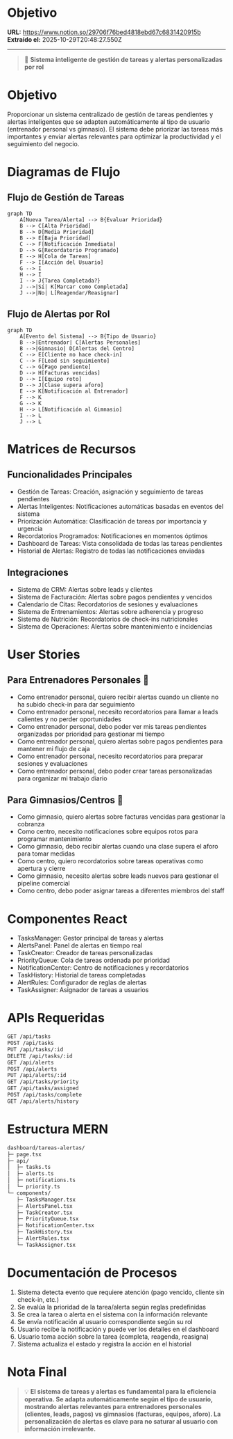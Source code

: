 # Objetivo

**URL:** https://www.notion.so/29706f76bed4818ebd67c6831420915b
**Extraído el:** 2025-10-29T20:48:27.550Z

---

> 🔔 **Sistema inteligente de gestión de tareas y alertas personalizadas por rol**

# Objetivo

Proporcionar un sistema centralizado de gestión de tareas pendientes y alertas inteligentes que se adapten automáticamente al tipo de usuario (entrenador personal vs gimnasio). El sistema debe priorizar las tareas más importantes y enviar alertas relevantes para optimizar la productividad y el seguimiento del negocio.

# Diagramas de Flujo

## Flujo de Gestión de Tareas

```mermaid
graph TD
    A[Nueva Tarea/Alerta] --> B{Evaluar Prioridad}
    B --> C[Alta Prioridad]
    B --> D[Media Prioridad]
    B --> E[Baja Prioridad]
    C --> F[Notificación Inmediata]
    D --> G[Recordatorio Programado]
    E --> H[Cola de Tareas]
    F --> I[Acción del Usuario]
    G --> I
    H --> I
    I --> J{Tarea Completada?}
    J -->|Sí| K[Marcar como Completada]
    J -->|No| L[Reagendar/Reasignar]
```

## Flujo de Alertas por Rol

```mermaid
graph TD
    A[Evento del Sistema] --> B{Tipo de Usuario}
    B -->|Entrenador| C[Alertas Personales]
    B -->|Gimnasio| D[Alertas del Centro]
    C --> E[Cliente no hace check-in]
    C --> F[Lead sin seguimiento]
    C --> G[Pago pendiente]
    D --> H[Facturas vencidas]
    D --> I[Equipo roto]
    D --> J[Clase supera aforo]
    E --> K[Notificación al Entrenador]
    F --> K
    G --> K
    H --> L[Notificación al Gimnasio]
    I --> L
    J --> L
```

# Matrices de Recursos

## Funcionalidades Principales

- Gestión de Tareas: Creación, asignación y seguimiento de tareas pendientes
- Alertas Inteligentes: Notificaciones automáticas basadas en eventos del sistema
- Priorización Automática: Clasificación de tareas por importancia y urgencia
- Recordatorios Programados: Notificaciones en momentos óptimos
- Dashboard de Tareas: Vista consolidada de todas las tareas pendientes
- Historial de Alertas: Registro de todas las notificaciones enviadas
## Integraciones

- Sistema de CRM: Alertas sobre leads y clientes
- Sistema de Facturación: Alertas sobre pagos pendientes y vencidos
- Calendario de Citas: Recordatorios de sesiones y evaluaciones
- Sistema de Entrenamientos: Alertas sobre adherencia y progreso
- Sistema de Nutrición: Recordatorios de check-ins nutricionales
- Sistema de Operaciones: Alertas sobre mantenimiento e incidencias
# User Stories

## Para Entrenadores Personales 🧍

- Como entrenador personal, quiero recibir alertas cuando un cliente no ha subido check-in para dar seguimiento
- Como entrenador personal, necesito recordatorios para llamar a leads calientes y no perder oportunidades
- Como entrenador personal, debo poder ver mis tareas pendientes organizadas por prioridad para gestionar mi tiempo
- Como entrenador personal, quiero alertas sobre pagos pendientes para mantener mi flujo de caja
- Como entrenador personal, necesito recordatorios para preparar sesiones y evaluaciones
- Como entrenador personal, debo poder crear tareas personalizadas para organizar mi trabajo diario
## Para Gimnasios/Centros 🏢

- Como gimnasio, quiero alertas sobre facturas vencidas para gestionar la cobranza
- Como centro, necesito notificaciones sobre equipos rotos para programar mantenimiento
- Como gimnasio, debo recibir alertas cuando una clase supera el aforo para tomar medidas
- Como centro, quiero recordatorios sobre tareas operativas como apertura y cierre
- Como gimnasio, necesito alertas sobre leads nuevos para gestionar el pipeline comercial
- Como centro, debo poder asignar tareas a diferentes miembros del staff
# Componentes React

- TasksManager: Gestor principal de tareas y alertas
- AlertsPanel: Panel de alertas en tiempo real
- TaskCreator: Creador de tareas personalizadas
- PriorityQueue: Cola de tareas ordenada por prioridad
- NotificationCenter: Centro de notificaciones y recordatorios
- TaskHistory: Historial de tareas completadas
- AlertRules: Configurador de reglas de alertas
- TaskAssigner: Asignador de tareas a usuarios
# APIs Requeridas

```bash
GET /api/tasks
POST /api/tasks
PUT /api/tasks/:id
DELETE /api/tasks/:id
GET /api/alerts
POST /api/alerts
PUT /api/alerts/:id
GET /api/tasks/priority
GET /api/tasks/assigned
POST /api/tasks/complete
GET /api/alerts/history
```

# Estructura MERN

```bash
dashboard/tareas-alertas/
├─ page.tsx
├─ api/
│  ├─ tasks.ts
│  ├─ alerts.ts
│  ├─ notifications.ts
│  └─ priority.ts
└─ components/
   ├─ TasksManager.tsx
   ├─ AlertsPanel.tsx
   ├─ TaskCreator.tsx
   ├─ PriorityQueue.tsx
   ├─ NotificationCenter.tsx
   ├─ TaskHistory.tsx
   ├─ AlertRules.tsx
   └─ TaskAssigner.tsx
```

# Documentación de Procesos

1. Sistema detecta evento que requiere atención (pago vencido, cliente sin check-in, etc.)
1. Se evalúa la prioridad de la tarea/alerta según reglas predefinidas
1. Se crea la tarea o alerta en el sistema con la información relevante
1. Se envía notificación al usuario correspondiente según su rol
1. Usuario recibe la notificación y puede ver los detalles en el dashboard
1. Usuario toma acción sobre la tarea (completa, reagenda, reasigna)
1. Sistema actualiza el estado y registra la acción en el historial
# Nota Final

> 💡 **El sistema de tareas y alertas es fundamental para la eficiencia operativa. Se adapta automáticamente según el tipo de usuario, mostrando alertas relevantes para entrenadores personales (clientes, leads, pagos) vs gimnasios (facturas, equipos, aforo). La personalización de alertas es clave para no saturar al usuario con información irrelevante.**

